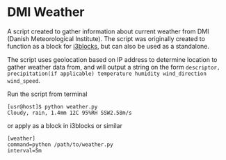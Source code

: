 # DMI Weather
A script created to gather information about current weather from DMI (Danish Meteorological Institute). The script was originally created to function as a block for [i3blocks](https://github.com/vivien/i3blocks), but can also be used as a standalone.

The script uses geolocation based on IP address to determine location to gather weather data from, and will output a string on the form `descriptor, precipitation(if applicable) temperature humidity wind_direction wind_speed`.

Run the script from terminal
```
[usr@host]$ python weather.py
Cloudy, rain, 1.4mm 12C 95%RH SSW2.58m/s
```
or apply as a block in i3blocks or similar
```
[weather]
command=python /path/to/weather.py
interval=5m
```

